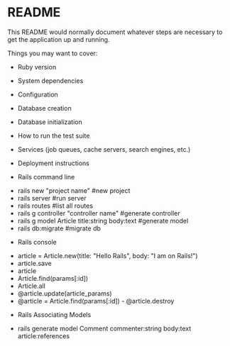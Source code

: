 # README

This README would normally document whatever steps are necessary to get the
application up and running.

Things you may want to cover:

* Ruby version

* System dependencies

* Configuration

* Database creation

* Database initialization

* How to run the test suite

* Services (job queues, cache servers, search engines, etc.)

* Deployment instructions

* Rails command line
 - rails new "project name"                       #new project
 - rails server                                   #run server
 - rails routes                                   #list all routes
 - rails g controller "controller name"           #generate controller
 - rails g model Article title:string body:text   #generate model
 - rails db:migrate                               #migrate db


 * Rails console
 - article = Article.new(title: "Hello Rails", body: "I am on Rails!")
 - article.save
 - article
 - Article.find(params[:id])
 - Article.all
 - @article.update(article_params)
 - @article = Article.find(params[:id]) - @article.destroy


 * Rails Associating Models
 - rails generate model Comment commenter:string body:text article:references
